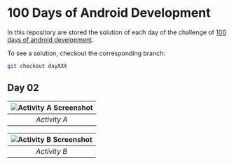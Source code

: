 # 100 Days of Android Development

In this repository are stored the solution of each day of the challenge of [100 days of android development](https://inducesmile.com/android/welcome-to-100-days-android-app-development-challenge-for-beginners/).

To see a solution, checkout the corresponding branch:

```sh
git checkout dayXXX
```

## Day 02

| ![Activity A Screenshot](https://github.com/nhtoshiaki/100DaysOfAndroid/blob/day002/screenshot-activity-a.png) |
|:--:|
| *Activity A* |

| ![Activity B Screenshot](https://github.com/nhtoshiaki/100DaysOfAndroid/blob/day002/screenshot-activity-b.png) |
|:--:|
| *Activity B* |

